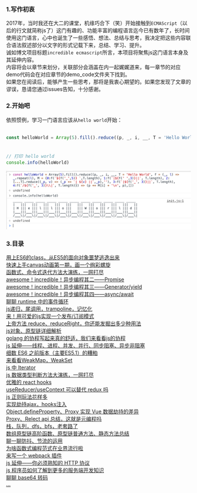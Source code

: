 ### 1.写作初衷
2017年，当时我还在大二的课堂，机缘巧合下（笑）开始接触到`ECMAScript`（以后的行文就简称js了）这门有趣的、功能丰富的编程语言迄今已有数年了，长时间使用这门语言，心中也诞生了一些感悟、想法、总结与思考，我决定把这些内容联合语法叙述部分以文字的形式记载下来，总结、学习、提升。  
诚如博文项目标题`incredible ecmascript`所言，本项目将聚焦js这门语言本身及其延伸内容。  
内容将会以章节来划分，关联部分会涵盖在内一起娓娓道来，每一章节的对应demo代码会在对应章节的demo_code文件夹下找到。  
如果您在阅读后，能够产生一些思考，那将是我衷心期望的。如果您发现了文章的谬误，恳请您通过issues告知，十分感谢。

### 2.开始吧
依照惯例，学习一门语言应该从`hello world`开始：
```javascript

const helloWorld = Array(5).fill().reduce((p, _, i, __, T = 'Hello World', f = (_, l) => _.repeat(l), M = {0:f(`${f('_',5)} `,T.length), 1:f(`|${f(' ',3)}||`, T.length), 2:[...T].reduce((_p, v) => (_p += `| ${v} ||`,_p),''), 3:f(`|${f('_', 3)}||`, T.length), 4:f(`/${f('_', 3)}\\|`, T.length)}) => (p += M[i] + '\n', p),[])


// 打印 hello world
console.info(helloWorld)

```
![hello world](./asset/hello_world.png)

### 3.目录
[用上ES6的class，从ES5的面向对象噩梦逃逸出来](./class/main.md)  
[快速上手canvas动画第一期，画一个绚彩螺旋](./canvas/main.md)  
[函数式、命令式迭代方法大演练，一网打尽](./js_loop/main.md)  
[awesome！incredible！异步编程其二——Promise](./async/main.md)  
[awesome！incredible！异步编程其三——Generator/yield](./async/main.md)  
[awesome！incredible！异步编程其四——async/await](./async/main.md)  
[聊聊 runtime 中的事件循环](./event_loop/main.md)  
[js递归，尾调用，trampoline，记忆化](./recursion/main.md)  
[来！用可爱的js实现一个发布/订阅模式](./subscribe/main.md)  
[上帝方法 reduce、reduceRight，你还能发掘出多少种用法](./reduce/main.md)  
[js对象、原型链详细解析](./prototype_chain/main.md)  
[golang 的协程写起来真的舒适，我们来看看js的协程](./README.md)    
[js 延伸——线程、进程、并发、并行、同步阻塞、异步非阻塞](./README.md)  
[细数 ES6 之前版本（主要ES5.1）的糟粕](./README.md)  
[来看看WeakMap，WeakSet](./README.md)  
[js 中 Iterator](./README.md)  
[js 数据类型判断方法大演练，一网打尽](./README.md)  
[优雅的 react hooks](./README.md)  
[useReducer/useContext 可以替代 redux 吗](./README.md)  
[js 正则玩法花样多](./README.md)  
[实现劫持ajax，hooks注入](./README.md)  
[Object.defineProperty、Proxy 实现 Vue 数据劫持的差异](./README.md)  
[Proxy、Relect api 总结，这就是元编程吗](./README.md)  
[栈，队列，dfs，bfs，老套路了](./README.md)  
[数组原型链高阶函数、原型链普通方法、静态方法总结](./README.md)  
[聊一聊防抖、节流的运用](./README.md)  
[为啥函数式编程范式在业界流行啦](./README.md)  
[来写一个 webpack 插件](./README.md)  
[js 延伸——你必须熟知的 HTTP 协议](./README.md)  
[js 程序员如何了解到更多的服务端开发知识](./README.md)  
[聊聊 base64 转码](./README.md)  
[...](./README.md)  